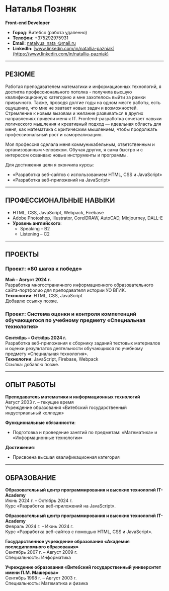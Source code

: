 # Наталья Позняк

**Front-end Developer**

- **Город**: Витебск (работа удаленно)
- **Телефон**: +375292975931
- **Email**: natalyua_nata_@mail.ru
- **LinkedIn**: [www.linkedin.com/in/natallia-pazniak](https://www.linkedin.com/in/natallia-pazniak)

---

## РЕЗЮМЕ

Работая преподавателем математики и информационных технологий, я достигла профессионального потолка - получила высшую квалификационную категорию и мне захотелось выйти за рамки привычного. Также, проводя долгие годы на одном месте работы, есть ощущение, что мне не хватает новых задач и возможностей. Стремление к новым вызовам и желание развиваться в других направлениях привели меня к IT. Frontend-разработка сочетает навыки логического мышления и креативный подход — идеальная область для меня, как математика с критическим мышлением, чтобы продолжать профессиональный рост и самореализацию.

Моя профессия сделала меня коммуникабельным, ответственным и организованным человеком. Обучая других, я сама быстро и с интересом осваиваю новые инструменты и программы.

Для достижения цели я окончила курсы:

- «Разработка веб-сайтов с использованием HTML, CSS и JavaScript»
- «Разработка веб-приложений на JavaScript»

---

## ПРОФЕССИОНАЛЬНЫЕ НАВЫКИ

- HTML, CSS, JavaScript, Webpack, Firebase
- Adobe Photoshop, Illustrator, CorelDRAW, AutoCAD, Midjourney, DALL-E
- **Уровень английского**:
  - Speaking – B2
  - Listening – C2

---

## ПРОЕКТЫ

### Проект: «80 шагов к победе»

**Май – Август 2024 г.**  
Разработка многостраничного информационного образовательного сайта-портфолио для преподавателя истории УО ВГИК.  
**Технологии**: HTML, CSS, JavaScript  
Добавлю ссылку позже.

### Проект: Система оценки и контроля компетенций обучающегося по учебному предмету «Специальная технология»

**Сентябрь – Октябрь 2024 г.**  
Разработка веб-приложения к сборнику заданий тестовых материалов и оценки результатов деятельности обучающихся по учебному предмету «Специальная технология».  
**Технологии**: JavaScript, Firebase, Webpack  
Ссылка: добавлю позже.

---

## ОПЫТ РАБОТЫ

**Преподаватель математики и информационных технологий**  
Август 2003 г. – текущее время  
Учреждение образования «Витебский государственный индустриальный колледж»

**Функциональные обязанности**:

- Подготовка и проведение занятий по предметам: «Математика» и «Информационные технологии»

**Достижения**:

- Присвоена высшая квалификационная категория

---

## ОБРАЗОВАНИЕ

**Образовательный центр программирования и высоких технологий IT-Academy**  
Июнь 2024 г. – Октябрь 2024 г.  
Курс «Разработка веб-приложений на JavaScript».

**Образовательный центр программирования и высоких технологий IT-Academy**  
Февраль 2024 г. – Июнь 2024 г.  
Курс «Разработка веб-сайтов с помощью HTML, CSS и JavaScript».

**Государственное учреждение образования «Академия последипломного образования»**  
Сентябрь 2007 г. – Август 2009 г.  
Специальность: Информатика

**Учреждение образования «Витебский государственный университет имени П.М. Машерова»**  
Сентябрь 1998 г. – Август 2003 г.  
Специальность: Математика и физика
